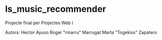 # ls_music_recommender
Projecte final per Projectes Web I

Autors:
  Hector Ayuso
  Roger "rmarru" Marrugat
  Marta "Togekiss" Zapatero
